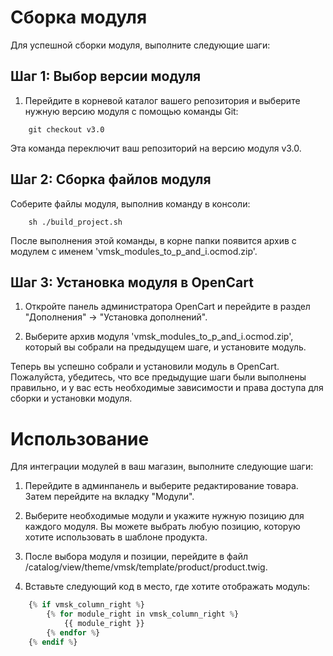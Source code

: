 # Сборка модуля

Для успешной сборки модуля, выполните следующие шаги:

## Шаг 1: Выбор версии модуля

1. Перейдите в корневой каталог вашего репозитория и выберите нужную версию модуля с помощью команды Git:

```shell
	git checkout v3.0
```

Эта команда переключит ваш репозиторий на версию модуля v3.0.


## Шаг 2: Сборка файлов модуля

Соберите файлы модуля, выполнив команду в консоли:

```shell
	sh ./build_project.sh
```
После выполнения этой команды, в корне папки появится архив с модулем с именем 'vmsk_modules_to_p_and_i.ocmod.zip'.


## Шаг 3: Установка модуля в OpenCart

1. Откройте панель администратора OpenCart и перейдите в раздел "Дополнения" -> "Установка дополнений".

2. Выберите архив модуля 'vmsk_modules_to_p_and_i.ocmod.zip', который вы собрали на предыдущем шаге, и установите модуль.

Теперь вы успешно собрали и установили модуль в OpenCart. Пожалуйста, убедитесь, что все предыдущие шаги были выполнены правильно, и у вас есть необходимые зависимости и права доступа для сборки и установки модуля.


# Использование

Для интеграции модулей в ваш магазин, выполните следующие шаги:

1. Перейдите в админпанель и выберите редактирование товара. Затем перейдите на вкладку "Модули".

2. Выберите необходимые модули и укажите нужную позицию для каждого модуля. Вы можете выбрать любую позицию, которую хотите использовать в шаблоне продукта.

3. После выбора модуля и позиции, перейдите в файл /catalog/view/theme/vmsk/template/product/product.twig.

4. Вставьте следующий код в место, где хотите отображать модуль:

```php
	{% if vmsk_column_right %}
		{% for module_right in vmsk_column_right %}
			{{ module_right }}
		{% endfor %}
	{% endif %}
```